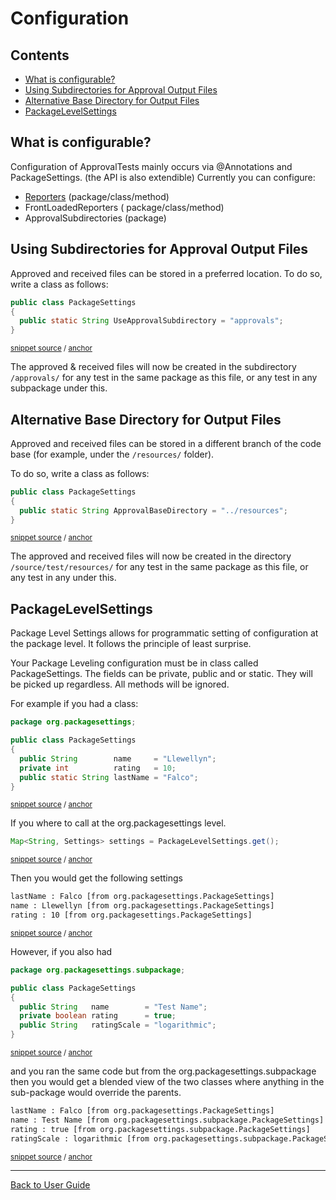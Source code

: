<!--
GENERATED FILE - DO NOT EDIT
This file was generated by [MarkdownSnippets](https://github.com/SimonCropp/MarkdownSnippets).
Source File: /approvaltests/docs/mdsource/Configuration.source.md
To change this file edit the source file and then execute ./run_markdown_templates.sh.
-->

<a id="top"></a>

# Configuration

<!-- toc -->
## Contents

  * [What is configurable?](#what-is-configurable)
  * [Using Subdirectories for Approval Output Files](#using-subdirectories-for-approval-output-files)
  * [Alternative Base Directory for Output Files](#alternative-base-directory-for-output-files)
  * [PackageLevelSettings](#packagelevelsettings)
<!-- endtoc -->


## What is configurable?
Configuration of ApprovalTests mainly occurs via @Annotations and PackageSettings. 
(the API is also extendible) 
Currently you can configure:

 * [Reporters](Reporters.md#class-and-method-level) (package/class/method)
 * FrontLoadedReporters ( package/class/method)
 * ApprovalSubdirectories (package)

## Using Subdirectories for Approval Output Files

Approved and received files can be stored in a preferred location. To do so, write a class as follows: 
<!-- snippet: package_settings_approval_subdirectory -->
<a id='snippet-package_settings_approval_subdirectory'/></a>
```java
public class PackageSettings
{
  public static String UseApprovalSubdirectory = "approvals";
}
```
<sup>[snippet source](/approvaltests/src/test/java/org/approvaltests/packagesettings/subdirectory/PackageSettings.java#L3-L8) / [anchor](#snippet-package_settings_approval_subdirectory)</sup>
<!-- endsnippet -->

The approved & received files will now be created in the subdirectory `/approvals/` for any test in the same package as this file, or any test in any subpackage under this.  

## Alternative Base Directory for Output Files  

Approved and received files can be stored in a different branch of the code base (for example, under the `/resources/` folder).

To do so, write a class as follows:    

<!-- snippet: package_settings_approval_base_directory -->
<a id='snippet-package_settings_approval_base_directory'/></a>
```java
public class PackageSettings
{
  public static String ApprovalBaseDirectory = "../resources";
}
```
<sup>[snippet source](/approvaltests/src/test/java/org/approvaltests/packagesettings/basedirectory/PackageSettings.java#L3-L8) / [anchor](#snippet-package_settings_approval_base_directory)</sup>
<!-- endsnippet -->

The approved and received files will now be created in the directory `/source/test/resources/` for any test in the same package as this file, or any test in any under this.  

## PackageLevelSettings  

Package Level Settings allows for programmatic setting of configuration at the package level. It follows the principle of least surprise.   

Your Package Leveling configuration must be in class called PackageSettings. The fields can be private, public and or static. They will be picked up regardless. All methods will be ignored.

For example if you had a class:

<!-- snippet: /approvaltests/src/test/java/org/packagesettings/PackageSettings.java -->
<a id='snippet-/approvaltests/src/test/java/org/packagesettings/PackageSettings.java'/></a>
```java
package org.packagesettings;

public class PackageSettings
{
  public String        name     = "Llewellyn";
  private int          rating   = 10;
  public static String lastName = "Falco";
}
```
<sup>[snippet source](/approvaltests/src/test/java/org/packagesettings/PackageSettings.java#L1-L8) / [anchor](#snippet-/approvaltests/src/test/java/org/packagesettings/PackageSettings.java)</sup>
<!-- endsnippet -->

If you where to call at the org.packagesettings level.

<!-- snippet: package_level_settings_get -->
<a id='snippet-package_level_settings_get'/></a>
```java
Map<String, Settings> settings = PackageLevelSettings.get();
```
<sup>[snippet source](/approvaltests/src/test/java/org/packagesettings/PackageSettingsTest.java#L13-L15) / [anchor](#snippet-package_level_settings_get)</sup>
<!-- endsnippet -->

Then you would get the following settings

<!-- snippet: /approvaltests/src/test/java/org/packagesettings/PackageSettingsTest.testRetriveValue.approved.txt -->
<a id='snippet-/approvaltests/src/test/java/org/packagesettings/PackageSettingsTest.testRetriveValue.approved.txt'/></a>
```txt
lastName : Falco [from org.packagesettings.PackageSettings] 
name : Llewellyn [from org.packagesettings.PackageSettings] 
rating : 10 [from org.packagesettings.PackageSettings] 
```
<sup>[snippet source](/approvaltests/src/test/java/org/packagesettings/PackageSettingsTest.testRetriveValue.approved.txt#L1-L3) / [anchor](#snippet-/approvaltests/src/test/java/org/packagesettings/PackageSettingsTest.testRetriveValue.approved.txt)</sup>
<!-- endsnippet -->

However, if you also had

<!-- snippet: /approvaltests/src/test/java/org/packagesettings/subpackage/PackageSettings.java -->
<a id='snippet-/approvaltests/src/test/java/org/packagesettings/subpackage/PackageSettings.java'/></a>
```java
package org.packagesettings.subpackage;

public class PackageSettings
{
  public String   name        = "Test Name";
  private boolean rating      = true;
  public String   ratingScale = "logarithmic";
}
```
<sup>[snippet source](/approvaltests/src/test/java/org/packagesettings/subpackage/PackageSettings.java#L1-L8) / [anchor](#snippet-/approvaltests/src/test/java/org/packagesettings/subpackage/PackageSettings.java)</sup>
<!-- endsnippet -->

and you ran the same code but from the org.packagesettings.subpackage  
then you would get a blended view of the two classes where anything in the sub-package would override the parents.

<!-- snippet: /approvaltests/src/test/java/org/packagesettings/subpackage/PackageSettingsTest.testRetriveValueWithOverRide.approved.txt -->
<a id='snippet-/approvaltests/src/test/java/org/packagesettings/subpackage/PackageSettingsTest.testRetriveValueWithOverRide.approved.txt'/></a>
```txt
lastName : Falco [from org.packagesettings.PackageSettings] 
name : Test Name [from org.packagesettings.subpackage.PackageSettings] 
rating : true [from org.packagesettings.subpackage.PackageSettings] 
ratingScale : logarithmic [from org.packagesettings.subpackage.PackageSettings] 
```
<sup>[snippet source](/approvaltests/src/test/java/org/packagesettings/subpackage/PackageSettingsTest.testRetriveValueWithOverRide.approved.txt#L1-L4) / [anchor](#snippet-/approvaltests/src/test/java/org/packagesettings/subpackage/PackageSettingsTest.testRetriveValueWithOverRide.approved.txt)</sup>
<!-- endsnippet -->

---

[Back to User Guide](README.md#top)
